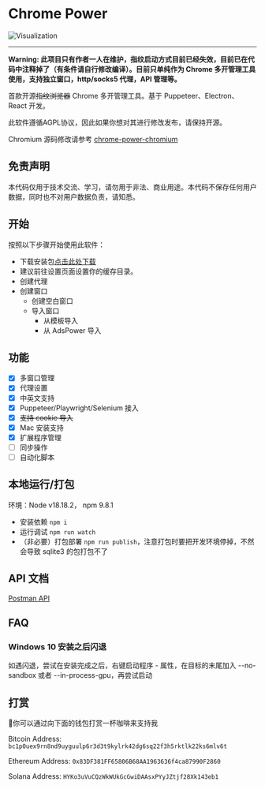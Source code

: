 # Chrome Power

![Visualization](pic.png)

---

**Warning: 此项目只有作者一人在维护，指纹启动方式目前已经失效，目前已在代码中注释掉了（有条件请自行修改编译）。目前只单纯作为 Chrome 多开管理工具使用，支持独立窗口，http/socks5 代理，API 管理等。**

首款开源~~指纹浏览器~~ Chrome 多开管理工具。基于 Puppeteer、Electron、React 开发。

此软件遵循AGPL协议，因此如果你想对其进行修改发布，请保持开源。

Chromium 源码修改请参考 [chrome-power-chromium](https://github.com/zmzimpl/chrome-power-chromium)

## 免责声明

本代码仅用于技术交流、学习，请勿用于非法、商业用途。本代码不保存任何用户数据，同时也不对用户数据负责，请知悉。

## 开始

按照以下步骤开始使用此软件：

- 下载安装包[点击此处下载](https://github.com/zmzimpl/chrome-power-app/releases)
- 建议前往设置页面设置你的缓存目录。
- 创建代理
- 创建窗口
  - 创建空白窗口
  - 导入窗口
    - 从模板导入
    - 从 AdsPower 导入

## 功能

- [x] 多窗口管理
- [x] 代理设置
- [x] 中英文支持
- [x] Puppeteer/Playwright/Selenium 接入
- [x] ~~支持 cookie 导入~~
- [x] Mac 安装支持
- [x] 扩展程序管理
- [ ] 同步操作
- [ ] 自动化脚本

## 本地运行/打包

环境：Node v18.18.2， npm 9.8.1

- 安装依赖 `npm i`
- 运行调试 `npm run watch`
- （非必要）打包部署 `npm run publish`，注意打包时要把开发环境停掉，不然会导致 sqlite3 的包打包不了

## API 文档

[Postman API](https://documenter.getpostman.com/view/25586363/2sA3BkdZ61#intro)

## FAQ

### Windows 10 安装之后闪退

如遇闪退，尝试在安装完成之后，右键启动程序 - 属性，在目标的末尾加入 --no-sandbox 或者 --in-process-gpu，再尝试启动

## 打赏

🙌你可以通过向下面的钱包打赏一杯咖啡来支持我

Bitcoin Address: `bc1p0uex9rn8nd9uyguulp6r3d3t9kylrk42dg6sq22f3h5rktlk22ks6mlv6t`

Ethereum Address: `0x83DF381FF65806B68AA1963636f4ca87990F2860`

Solana Address: `HYKo3uVuCQzWkWUkGcGwiDAAsxPYyJZtjf28Xk143eb1`
